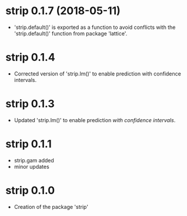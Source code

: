 # strip 0.1.7 (2018-05-11)

* 'strip.default()' is exported as a function to avoid conflicts with the 
'strip.default()' function from package 'lattice'. 


# strip 0.1.4

* Corrected version of 'strip.lm()' to enable prediction 
with confidence intervals. 


# strip 0.1.3

* Updated 'strip.lm()' to enable prediction *with confidence intervals*. 


# strip 0.1.1

* strip.gam added
* minor updates 


# strip 0.1.0

* Creation of the package 'strip'